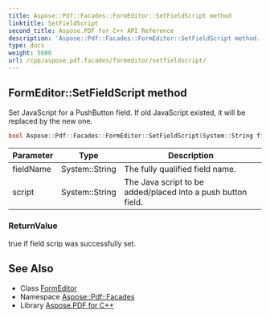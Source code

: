 ```yaml
---
title: Aspose::Pdf::Facades::FormEditor::SetFieldScript method
linktitle: SetFieldScript
second_title: Aspose.PDF for C++ API Reference
description: 'Aspose::Pdf::Facades::FormEditor::SetFieldScript method. Set JavaScript for a PushButton field. If old JavaScript existed, it will be replaced by the new one in C++.'
type: docs
weight: 5600
url: /cpp/aspose.pdf.facades/formeditor/setfieldscript/
---
```

## FormEditor::SetFieldScript method


Set JavaScript for a PushButton field. If old JavaScript existed, it will be replaced by the new one.

```cpp
bool Aspose::Pdf::Facades::FormEditor::SetFieldScript(System::String fieldName, System::String script)
```


| Parameter | Type | Description |
| --- | --- | --- |
| fieldName | System::String | The fully qualified field name. |
| script | System::String | The Java script to be added/placed into a push button field. |

### ReturnValue

true if field scrip was successfully set.

## See Also

* Class [FormEditor](../)
* Namespace [Aspose::Pdf::Facades](../../)
* Library [Aspose.PDF for C++](../../../)

